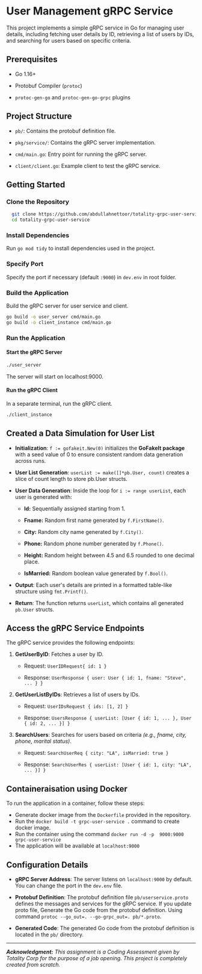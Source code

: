 
# User Management gRPC Service 
This project implements a simple gRPC service in Go for managing user details, including fetching user details by ID, retrieving a list of users by IDs, and searching for users based on specific criteria.  
## Prerequisites  
- Go 1.16+  
- Protobuf Compiler (`protoc`)  

- `protoc-gen-go` and `protoc-gen-go-grpc` plugins

## Project Structure  

- `pb/`: Contains the protobuf definition file. 
- `pkg/service/`: Contains the gRPC server implementation.  
- `cmd/main.go`: Entry point for running the gRPC server.  

- `client/client.go`: Example client to test the gRPC service. 

## Getting Started  
### Clone the Repository  
 ```sh
   git clone https://github.com/abdullahnettoor/totality-grpc-user-service  
   cd totality-grpc-user-service 
 ```

### Install Dependencies
Run  `go mod tidy` to install dependencies used in the project.

### Specify Port
Specify the port if necessary (default `:9000`) in `dev.env` in root folder.

### Build the Application

Build the gRPC server for user service and client.

```sh 
go build -o user_server cmd/main.go   
go build -o client_instance cmd/main.go   
```

### Run the Application

#### Start the gRPC Server

```sh
./user_server   
```
The server will start on localhost:9000.

#### Run the gRPC Client
In a separate terminal, run the gRPC client.
```sh
./client_instance   
```

Created a Data Simulation for User List
---------------------------------

*   **Initialization**: `f := gofakeit.New(0)` initializes the **GoFakeIt package** with a seed value of 0 to ensure consistent random data generation across runs.
    
*   **User List Generation**: `userList := make([]*pb.User, count)` creates a slice of count length to store pb.User structs.
    
*   **User Data Generation**: Inside the loop for `i := range userList`, each user is generated with:
    
    *   **Id:** Sequentially assigned starting from 1.
        
    *   **Fname:** Random first name generated by `f.FirstName()`.
        
    *   **City:** Random city name generated by `f.City()`.
        
    *   **Phone:** Random phone number generated by `f.Phone()`.
        
    *   **Height:** Random height between 4.5 and 6.5 rounded to one decimal place.
        
    *   **IsMarried:** Random boolean value generated by `f.Bool()`.
        
*   **Output**: Each user's details are printed in a formatted table-like structure using `fmt.Printf()`.
    
*   **Return**: The function returns `userList`, which contains all generated `pb.User` structs.


Access the gRPC Service Endpoints
---------------------------------

The gRPC service provides the following endpoints:

1.  **GetUserByID**: Fetches a user by ID.
    
    *   Request: `UserIDRequest{ id: 1 }`
        
    *   Response: `UserResponse { user: User { id: 1, fname: "Steve", ... } }`
        
2.  **GetUserListByIDs**: Retrieves a list of users by IDs.
    
    *   Request: `UserIDsRequest { ids: [1, 2] }`
        
    *   Response: `UsersResponse { userList: [User { id: 1, ... }, User { id: 2, ... }] }`
        
3.  **SearchUsers**: Searches for users based on criteria *(e.g., fname, city, phone, marital status)*.
    
    *   Request: `SearchUserReq { city: "LA", isMarried: true }`
        
    *   Response: `SearchUserRes { userList: [User { id: 1, city: "LA", ... }] }`
        

Containeraisation using Docker
----------------
To run the application in a container, follow these steps: 
- Generate docker image from the `Dockerfile` provided in the repository.
- Run the `docker build -t grpc-user-service .` command to create docker image. 
- Run the container using the command `docker run -d -p  9000:9000 grpc-user-service`
- The application will be available at `localhost:9000`

Configuration Details
---------------------

*   **gRPC Server Address**: The server listens on `localhost:9000` by default. You can change the port in the `dev.env` file.
    
*   **Protobuf Definition**: The protobuf definition file `pb/userservice.proto` defines the messages and services for the gRPC service. If you  update proto file, Generate the Go code from the protobuf definition. Using command `protoc --go_out=. --go-grpc_out=. pb/*.proto`.

*   **Generated Code**: The generated Go code from the protobuf definition is located in the `pb/` directory.

---

***Acknowledgment:** This assignment is a Coding Assessment given by Totality Corp for the purpose of a job opening. This project is completely created from scratch.*